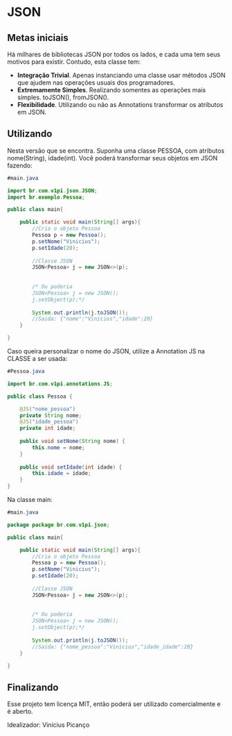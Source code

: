 # JSON
## Metas iniciais

Há milhares de bibliotecas JSON por todos os lados, e cada uma tem seus motivos para existir. Contudo, esta classe tem:

- **Integração Trivial**. Apenas instanciando uma classe usar métodos JSON que ajudem nas operações usuais dos programadores.
- **Extremamente Simples**. Realizando somentes as operações mais simples. toJSON(), fromJSON().
- **Flexibilidade**. Utilizando ou não as Annotations transformar os atributos em JSON.

## Utilizando

Nesta versão que se encontra. Suponha uma classe PESSOA, com atributos nome(String), idade(int). Você poderá transformar seus objetos em JSON fazendo:

```java
#main.java

import br.com.v1pi.json.JSON;
import br.exemplo.Pessoa;

public class main{

	public static void main(String[] args){
		//Cria o objeto Pessoa
		Pessoa p = new Pessoa();
		p.setNome("Vinicius");
		p.setIdade(20);
		
		//Classe JSON
		JSON<Pessoa> j = new JSON<>(p);
		
		
		/* Ou poderia
		JSON<Pessoa> j = new JSON();
		j.setObject(p);*/
		
		System.out.println(j.toJSON());
		//Saida: {"nome":"Vinicius","idade":20}
	}

}
```

Caso queira personalizar o nome do JSON, utilize a Annotation JS na CLASSE a ser usada:

```java
#Pessoa.java

import br.com.v1pi.annotations.JS;

public class Pessoa {

	@JS("nome_pessoa")
    private String nome;
	@JS("idade_pessoa")
    private int idade;
	
	public void setNome(String nome) {
        this.nome = nome;
    }
	
	public void setIdade(int idade) {
        this.idade = idade;
    }
}

```

Na classe main:

```java
#main.java

package package br.com.v1pi.json;

public class main{

	public static void main(String[] args){
		//Cria o objeto Pessoa
		Pessoa p = new Pessoa();
		p.setNome("Vinicius");
		p.setIdade(20);
		
		//Classe JSON
		JSON<Pessoa> j = new JSON<>(p);
		
		
		/* Ou poderia
		JSON<Pessoa> j = new JSON();
		j.setObject(p);*/
		
		System.out.println(j.toJSON());
		//Saida: {"nome_pessoa":"Vinicius","idade_idade":20}
	}

}
```

## Finalizando

Esse projeto tem licença MIT, então poderá ser utilizado comercialmente e é aberto.

Idealizador: Vinícius Picanço